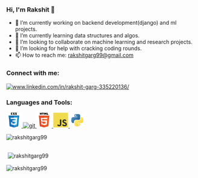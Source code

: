 ### Hi, I'm Rakshit  👋


- 🔭 I’m currently working on backend development(django) and ml projects.
- 🌱 I’m currently learning data structures and algos.
- 👯 I’m looking to collaborate on machine learning and research projects.
- 🤔 I’m looking for help with cracking coding rounds.
- 📫 How to reach me: rakshitgarg99@gmail.com

<h3 align="left">Connect with me:</h3>
<p align="left">
<a href="https://www.linkedin.com/in/rakshit-garg-335220136/" target="blank"><img align="center" src="https://raw.githubusercontent.com/rahuldkjain/github-profile-readme-generator/master/src/images/icons/Social/linked-in-alt.svg" alt="www.linkedin.com/in/rakshit-garg-335220136/" height="30" width="40" /></a>
</p>

<h3 align="left">Languages and Tools:</h3>
<p align="left"> <a href="https://www.w3schools.com/css/" target="_blank"> <img src="https://raw.githubusercontent.com/devicons/devicon/master/icons/css3/css3-original-wordmark.svg" alt="css3" width="40" height="40"/> </a> <a href="https://git-scm.com/" target="_blank"> <img src="https://www.vectorlogo.zone/logos/git-scm/git-scm-icon.svg" alt="git" width="40" height="40"/> </a> <a href="https://www.w3.org/html/" target="_blank"> <img src="https://raw.githubusercontent.com/devicons/devicon/master/icons/html5/html5-original-wordmark.svg" alt="html5" width="40" height="40"/> </a> <a href="https://developer.mozilla.org/en-US/docs/Web/JavaScript" target="_blank"> <img src="https://raw.githubusercontent.com/devicons/devicon/master/icons/javascript/javascript-original.svg" alt="javascript" width="40" height="40"/> </a> <a href="https://www.python.org" target="_blank"> <img src="https://raw.githubusercontent.com/devicons/devicon/master/icons/python/python-original.svg" alt="python" width="40" height="40"/> </a> </p>

<p><img align="left" src="https://github-readme-stats.vercel.app/api/top-langs?username=rakshitgarg99&show_icons=true&locale=en&layout=compact" alt="rakshitgarg99" /></p>
<br></br>
<p>&nbsp;<img align="center" src="https://github-readme-stats.vercel.app/api?username=rakshitgarg99&show_icons=true&locale=en" alt="rakshitgarg99" /></p>

<p><img align="center" src="https://github-readme-streak-stats.herokuapp.com/?user=rakshitgarg99&" alt="rakshitgarg99" /></p>
